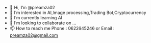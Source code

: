 - 👋 Hi, I’m @preamza02
- 👀 I’m interested in AI,Image processing,Trading Bot,Cryptocurrency
- 🌱 I’m currently learning AI
- 💞️ I’m looking to collaborate on ...
- 📫 How to reach me Phone : 0622645246 or Email : preamza02@gmail.com

<!---
preamza02/preamza02 is a ✨ special ✨ repository because its `README.md` (this file) appears on your GitHub profile.
You can click the Preview link to take a look at your changes.
--->
